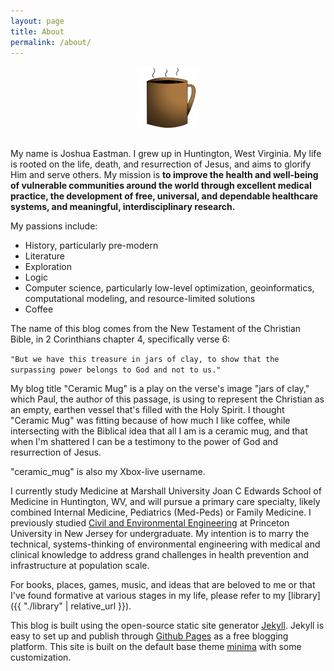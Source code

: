 ```yaml
---
layout: page
title: About
permalink: /about/
---
```


<center>
<img src="/assets/mug3.png" alt="mugShot" width="100" align="center"/>
</center>
<br>

My name is Joshua Eastman. I grew up in Huntington, West Virginia. My life is rooted on the life, death, and resurrection of Jesus, and aims to glorify Him and serve others. My mission is **to improve the health and well-being of vulnerable communities around the world through excellent medical practice, the development of free, universal, and dependable healthcare systems, and meaningful, interdisciplinary research.** 

My passions include:

- History, particularly pre-modern
- Literature
- Exploration
- Logic
- Computer science, particularly low-level optimization, geoinformatics, computational modeling, and resource-limited solutions
- Coffee

The name of this blog comes from the New Testament of the Christian Bible, in 2 Corinthians chapter 4, specifically verse 6:

`"But we have this treasure in jars of clay, to show that the surpassing power belongs to God and not to us."`

My blog title "Ceramic Mug" is a play on the verse's image "jars of clay," which Paul, the author of this passage, is using to represent the Christian as an empty, earthen vessel that's filled with the Holy Spirit. I thought "Ceramic Mug" was fitting because of how much I like coffee, while intersecting with the Biblical idea that all I am is a ceramic mug, and that when I'm shattered I can be a testimony to the power of God and resurrection of Jesus.

"ceramic_mug" is also my Xbox-live username.

I currently study Medicine at Marshall University Joan C Edwards School of Medicine in Huntington, WV, and will pursue a primary care specialty, likely combined Internal Medicine, Pediatrics (Med-Peds) or Family Medicine. I previously studied [Civil and Environmental Engineering](https://cee.princeton.edu) at Princeton University in New Jersey for undergraduate. My intention is to marry the technical, systems-thinking of environmental engineering with medical and clinical knowledge to address grand challenges in health prevention and infrastructure at population scale.

For books, places, games, music, and ideas that are beloved to me or that I've found formative at various stages in my life, please refer to my [library]({{ "./library" | relative_url }}).

This blog is built using the open-source static site generator [Jekyll](https://jekyllrb.com/). Jekyll is easy to set up and publish through [Github Pages](https://pages.github.com/) as a free blogging platform. This site is built on the default base theme [minima](https://github.com/jekyll/minima) with some customization.
